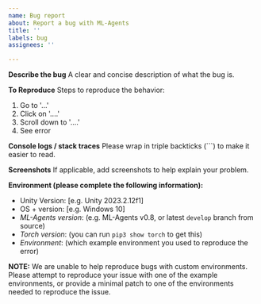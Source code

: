 ```yaml
---
name: Bug report
about: Report a bug with ML-Agents
title: ''
labels: bug
assignees: ''

---
```


**Describe the bug**
A clear and concise description of what the bug is.

**To Reproduce**
Steps to reproduce the behavior:
1. Go to '...'
2. Click on '....'
3. Scroll down to '....'
4. See error

**Console logs / stack traces**
Please wrap in triple backticks (```) to make it easier to read.

**Screenshots**
If applicable, add screenshots to help explain your problem.

**Environment (please complete the following information):**
- Unity Version: [e.g. Unity 2023.2.12f1]
- OS + version: [e.g. Windows 10]
- _ML-Agents version_: (e.g. ML-Agents v0.8, or latest `develop` branch from source)
- _Torch version_: (you can run `pip3 show torch` to get this)
- _Environment_: (which example environment you used to reproduce the error)

**NOTE:** We are unable to help reproduce bugs with custom environments.  Please attempt to reproduce your issue with one of the example environments, or provide a minimal patch to one of the environments needed to reproduce the issue.
